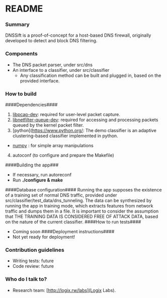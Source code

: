 # README #
### Summary ###
DNSSift is a proof-of-concept for a host-based DNS firewall, originally developed to detect and block DNS filtering.
### Components ###
- The DNS packet parser, under src/dns
- An interface to a classifier, under src/classifier
  - Any classification method can be built and plugged in, based on the provided interface.

### How to build ###
####Dependencies####
1.  [libpcap-dev](http://sourceforge.net/projects/libpcap/): required for user-level packet capture.
2.  [libnetfilter-queue-dev](http://www.netfilter.org/projects/libnetfilter_queue/): required for accessing and processing packets queued by the kernel packet filter.
3.  [python](https://www.python.org/: The demo classifier is an adaptive clustering-based classifier implemented in python.
  - [numpy](http://www.numpy.org/) : for simple array manipulations
4.  autoconf (to configure and prepare the Makefile)

####Building the app###
- If necessary, run autoreconf
- Run **./configure & make**

####Database configuration####
Running the app supposes the existence of a training set of normal DNS traffic, provided under src/classifier/test_data/dns_tunneling. The data can be synthesized by running the app in training mode, which extracts features from network traffic and dumps them in a file. It is important to consider the assumption that THE TRAINING DATA IS CONSIDERED FREE OF ATTACK DATA, based on the nature of the current classifier.
####How to run tests####
* Coming soon
####Deployment instructions####
* Not yet ready for deployment!

### Contribution guidelines ###

* Writing tests: future
* Code review: future

### Who do I talk to? ###

* Research team: [http://logix.rw/labs](Logix Labs).